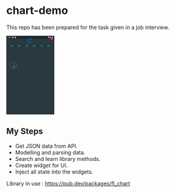 # chart-demo

This repo has been prepared for the task given in a job interview.

<img src="https://github.com/0xmudur/chart-demo/blob/master/ss.gif" width="25%" />

## My Steps

- Get JSON data from API.
- Modelling and parsing data.
- Search and learn library methods.
- Create widget for UI.
- Inject all state into the widgets.

Library in use : https://pub.dev/packages/fl_chart

